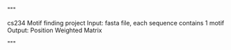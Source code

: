 #### 
"""

cs234 Motif finding project
Input: fasta file, each sequence contains 1 motif 
Output: Position Weighted Matrix  

""" 

